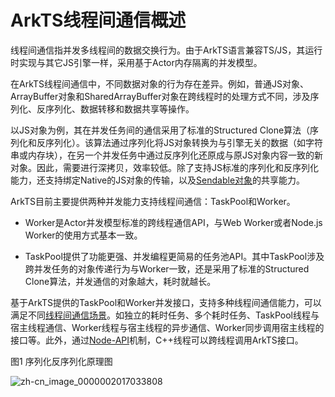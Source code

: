 # ArkTS线程间通信概述
<!--Kit: ArkTS-->
<!--Subsystem: CommonLibrary-->
<!--Owner: @wang_zhaoyong-->
<!--Designer: @weng-changcheng-->
<!--Tester: @kirl75; @zsw_zhushiwei-->
<!--Adviser: @ge-yafang-->

线程间通信指并发多线程间的数据交换行为。由于ArkTS语言兼容TS/JS，其运行时实现与其它JS引擎一样，采用基于Actor内存隔离的并发模型。

在ArkTS线程间通信中，不同数据对象的行为存在差异。例如，普通JS对象、ArrayBuffer对象和SharedArrayBuffer对象在跨线程时的处理方式不同，涉及序列化、反序列化、数据转移和数据共享等操作。

以JS对象为例，其在并发任务间的通信采用了标准的Structured Clone算法（序列化和反序列化）。该算法通过序列化将JS对象转换为与引擎无关的数据（如字符串或内存块），在另一个并发任务中通过反序列化还原成与原JS对象内容一致的新对象。因此，需要进行深拷贝，效率较低。除了支持JS标准的序列化和反序列化能力，还支持绑定Native的JS对象的传输，以及[Sendable对象](arkts-sendable.md)的共享能力。

ArkTS目前主要提供两种并发能力支持线程间通信：TaskPool和Worker。

- Worker是Actor并发模型标准的跨线程通信API，与Web Worker或者Node.js Worker的使用方式基本一致。

- TaskPool提供了功能更强、并发编程更简易的任务池API。其中TaskPool涉及跨并发任务的对象传递行为与Worker一致，还是采用了标准的Structured Clone算法，并发通信的对象越大，耗时就越长。

基于ArkTS提供的TaskPool和Worker并发接口，支持多种线程间通信能力，可以满足不同[线程间通信场景](independent-time-consuming-task.md)。如独立的耗时任务、多个耗时任务、TaskPool线程与宿主线程通信、Worker线程与宿主线程的异步通信、Worker同步调用宿主线程的接口等。此外，通过[Node-API](../napi/napi-introduction.md)机制，C++线程可以跨线程调用ArkTS接口。

图1 序列化反序列化原理图

![zh-cn_image_0000002017033808](figures/zh-cn_image_0000002017033808.png)
